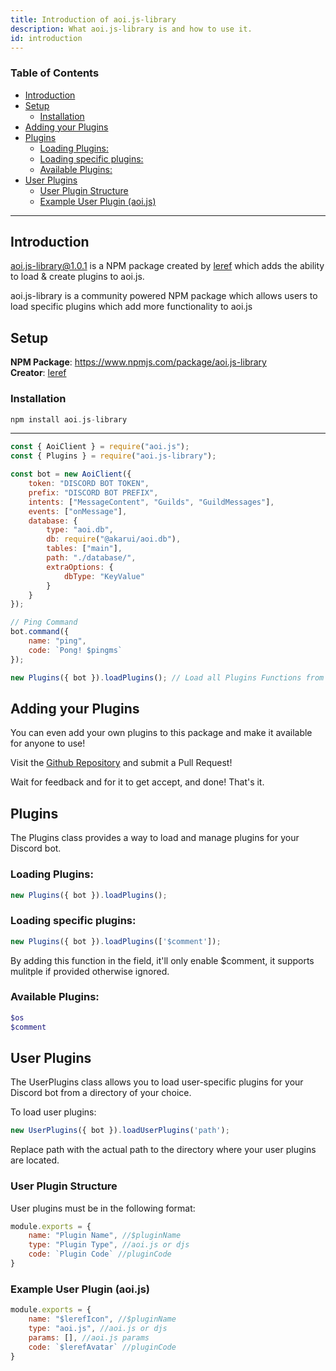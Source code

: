 ```yaml
---
title: Introduction of aoi.js-library
description: What aoi.js-library is and how to use it.
id: introduction
---
```


### Table of Contents

- [Introduction](#introduction)
- [Setup](#setup)
  - [Installation](#installation)
- [Adding your Plugins](#adding-your-plugins)
- [Plugins](#plugins)
  - [Loading Plugins:](#loading-plugins)
  - [Loading specific plugins:](#loading-specific-plugins)
  - [Available Plugins:](#available-plugins)
- [User Plugins](#user-plugins)
  - [User Plugin Structure](#user-plugin-structure)
  - [Example User Plugin (aoi.js)](#example-user-plugin-aoijs)

---

## Introduction

[aoi.js-library@1.0.1](https://www.npmjs.com/package/aoi.js-library?activeTab=readme) is a NPM package created by [leref](https://discord.com/users/608358453580136499) which adds the ability to load & create plugins to aoi.js.

aoi.js-library is a community powered NPM package which allows users to load specific plugins which add more functionality to aoi.js

## Setup

**NPM Package**: https://www.npmjs.com/package/aoi.js-library  
**Creator**: [leref](https://discord.com/users/608358453580136499)

### Installation

```php
npm install aoi.js-library
```

---

```js title="index.js"
const { AoiClient } = require("aoi.js");
const { Plugins } = require("aoi.js-library");

const bot = new AoiClient({
    token: "DISCORD BOT TOKEN",
    prefix: "DISCORD BOT PREFIX",
    intents: ["MessageContent", "Guilds", "GuildMessages"],
    events: ["onMessage"],
    database: {
        type: "aoi.db",
        db: require("@akarui/aoi.db"),
        tables: ["main"],
        path: "./database/",
        extraOptions: {
            dbType: "KeyValue"
        }
    }
});

// Ping Command
bot.command({
    name: "ping",
    code: `Pong! $pingms`
});

new Plugins({ bot }).loadPlugins(); // Load all Plugins Functions from aoi.js-library 
```

## Adding your Plugins

You can even add your own plugins to this package and make it available for anyone to use!

Visit the [Github Repository](https://github.com/Leref/aoi.js-library/pulls) and submit a Pull Request!

Wait for feedback and for it to get accept, and done! That's it.

## Plugins
The Plugins class provides a way to load and manage plugins for your Discord bot.

### Loading Plugins:

```js
new Plugins({ bot }).loadPlugins();
```

### Loading specific plugins:

```js
new Plugins({ bot }).loadPlugins(['$comment']);
```
By adding this function in the field, it'll only enable $comment, it supports mulitple if provided otherwise ignored.

### Available Plugins:
```php
$os
$comment
```

## User Plugins
The UserPlugins class allows you to load user-specific plugins for your Discord bot from a directory of your choice.

To load user plugins:

```js
new UserPlugins({ bot }).loadUserPlugins('path');
```
Replace path with the actual path to the directory where your user plugins are located.

### User Plugin Structure
User plugins must be in the following format:

```js title="path/plugins.js"
module.exports = {
    name: "Plugin Name", //$pluginName
    type: "Plugin Type", //aoi.js or djs
    code: `Plugin Code` //pluginCode
}
```

### Example User Plugin (aoi.js)

```js title="path/plugins.js"
module.exports = {
    name: "$lerefIcon", //$pluginName
    type: "aoi.js", //aoi.js or djs
    params: [], //aoi.js params
    code: `$lerefAvatar` //pluginCode
}
```